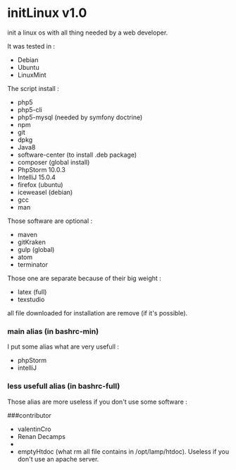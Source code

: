 # initLinux v1.0
init a linux os with all thing needed by a web developer.

It was tested in :

- Debian
- Ubuntu
- LinuxMint

The script install :
- php5
- php5-cli
- php5-mysql (needed by symfony doctrine)
- npm
- git
- dpkg
- Java8
- software-center (to install .deb package)
- composer (global install)
- PhpStorm 10.0.3
- IntelliJ 15.0.4
- firefox (ubuntu)
- iceweasel (debian)
- gcc
- man

Those software are optional : 
- maven
- gitKraken
- gulp (global)
- atom
- terminator

Those one are separate because of their big weight :
- latex (full)
- texstudio

all file downloaded for installation are remove (if it's possible).

### main alias (in bashrc-min)

I put some alias what are very usefull :
- phpStorm
- intelliJ

### less usefull alias (in bashrc-full)

Those alias are more useless if you don't use some software :

###contributor
- valentinCro
- Renan Decamps
-
- emptyHtdoc (what rm all file contains in /opt/lamp/htdoc). Useless if you don't use an apache server.
